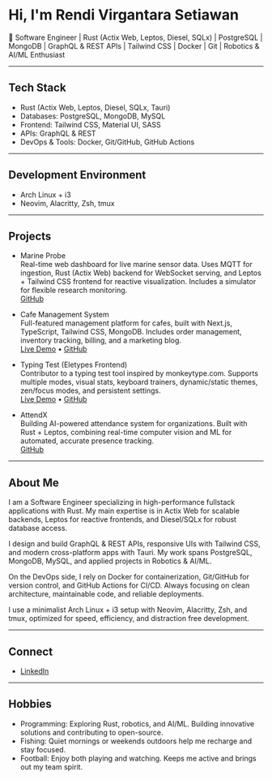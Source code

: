 # Hi, I'm Rendi Virgantara Setiawan

🦀 Software Engineer | Rust (Actix Web, Leptos, Diesel, SQLx) | PostgreSQL | MongoDB | GraphQL & REST APIs | Tailwind CSS | Docker | Git | Robotics & AI/ML Enthusiast

---

## Tech Stack

- Rust (Actix Web, Leptos, Diesel, SQLx, Tauri)  
- Databases: PostgreSQL, MongoDB, MySQL  
- Frontend: Tailwind CSS, Material UI, SASS  
- APIs: GraphQL & REST  
- DevOps & Tools: Docker, Git/GitHub, GitHub Actions  

---

## Development Environment

- Arch Linux + i3  
- Neovim, Alacritty, Zsh, tmux  

---

## Projects

- Marine Probe  
  Real-time web dashboard for live marine sensor data. Uses MQTT for ingestion, Rust (Actix Web) backend for WebSocket serving, and Leptos + Tailwind CSS frontend for reactive visualization. Includes a simulator for flexible research monitoring.  
  [GitHub](https://github.com/rendivs925/marine-probe)

- Cafe Management System  
  Full-featured management platform for cafes, built with Next.js, TypeScript, Tailwind CSS, MongoDB. Includes order management, inventory tracking, billing, and a marketing blog.  
  [Live Demo](https://java-cafe-beta.vercel.app/) • [GitHub](https://github.com/rendivs925/java-cafe)

- Typing Test (Eletypes Frontend)  
  Contributor to a typing test tool inspired by monkeytype.com. Supports multiple modes, visual stats, keyboard trainers, dynamic/static themes, zen/focus modes, and persistent settings.  
  [Live Demo](https://eletypes.com/) • [GitHub](https://github.com/rendivs925/eletypes-frontend)

- AttendX  
  Building AI-powered attendance system for organizations. Built with Rust + Leptos, combining real-time computer vision and ML for automated, accurate presence tracking.  
  [GitHub](https://github.com/rendivs925/attendx)

---

## About Me

I am a Software Engineer specializing in high-performance fullstack applications with Rust. My main expertise is in Actix Web for scalable backends, Leptos for reactive frontends, and Diesel/SQLx for robust database access.  

I design and build GraphQL & REST APIs, responsive UIs with Tailwind CSS, and modern cross-platform apps with Tauri. My work spans PostgreSQL, MongoDB, MySQL, and applied projects in Robotics & AI/ML.  

On the DevOps side, I rely on Docker for containerization, Git/GitHub for version control, and GitHub Actions for CI/CD. Always focusing on clean architecture, maintainable code, and reliable deployments.  

I use a minimalist Arch Linux + i3 setup with Neovim, Alacritty, Zsh, and tmux, optimized for speed, efficiency, and distraction free development.  

---

## Connect

- [LinkedIn](https://www.linkedin.com/in/rendivs925/)

---

## Hobbies

- Programming: Exploring Rust, robotics, and AI/ML. Building innovative solutions and contributing to open-source.  
- Fishing: Quiet mornings or weekends outdoors help me recharge and stay focused.  
- Football: Enjoy both playing and watching. Keeps me active and brings out my team spirit.  
